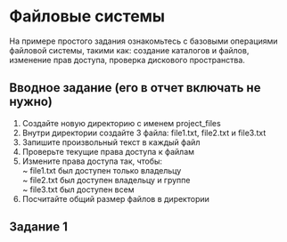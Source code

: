# Файловые системы
На примере простого задания ознакомьтесь с базовыми операциями файловой системы, такими как: создание каталогов и файлов, изменение прав доступа, проверка дискового пространства.
## Вводное задание (его в отчет включать не нужно)
1. Создайте новую директорию с именем project_files
2. Внутри директории создайте 3 файла: file1.txt, file2.txt и file3.txt
3. Запишите произвольный текст в каждый файл
4. Проверьте текущие права доступа к файлам
5. Измените права доступа так, чтобы:\
   ~ file1.txt был доступен только владельцу\
   ~ file2.txt был доступен владельцу и группе\
   ~ file3.txt был доступен всем
6. Посчитайте общий размер файлов в директории
## Задание 1


